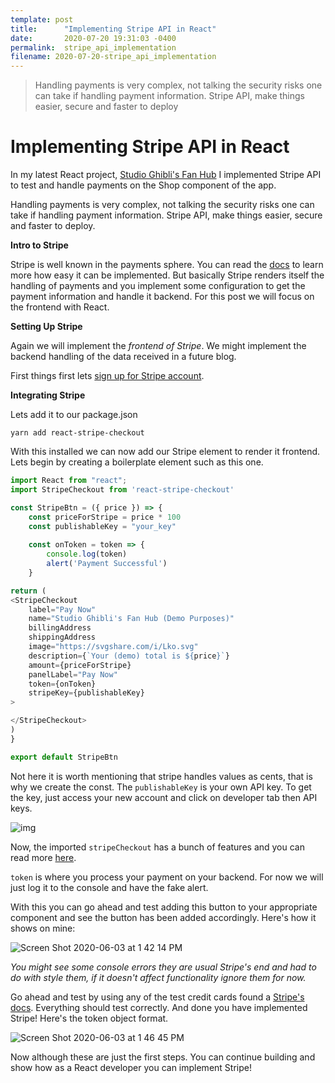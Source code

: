 ```yaml
---
template: post
title:      "Implementing Stripe API in React"
date:       2020-07-20 19:31:03 -0400
permalink:  stripe_api_implementation
filename: 2020-07-20-stripe_api_implementation
---
```


> Handling payments is very complex, not talking the security risks one can take if handling payment information. Stripe API, make things easier, secure and faster to deploy

# Implementing Stripe API in React

In my latest React project, [Studio Ghibli's Fan Hub](https://studio-ghibli-fanhub.herokuapp.com/) I implemented Stripe API to test and handle payments on the Shop component of the app. 

Handling payments is very complex, not talking the security risks one can take if handling payment information. Stripe API, make things easier, secure and faster to deploy.

**Intro to Stripe**

Stripe is well known in the payments sphere. You can read the [docs](https://stripe.com/docs) to learn more how easy it can be implemented. But basically Stripe renders itself the handling of payments and you implement some configuration to get the payment information and handle it backend. For this post we will focus on the frontend with React.

**Setting Up Stripe**

Again we will implement the *frontend of Stripe*. We might implement the backend handling of the data received in a future blog.

First things first lets [sign up for Stripe account](https://dashboard.stripe.com/register).

**Integrating Stripe**

Lets add it to our package.json

`yarn add react-stripe-checkout`

With this installed we can now add our Stripe element to render it frontend. Lets begin by creating a boilerplate element such as this one.

```js
import React from "react";
import StripeCheckout from 'react-stripe-checkout'

const StripeBtn = ({ price }) => {
    const priceForStripe = price * 100
    const publishableKey = "your_key"
    
    const onToken = token => {
        console.log(token)
        alert('Payment Successful')
    }

return (
<StripeCheckout
    label="Pay Now"
    name="Studio Ghibli's Fan Hub (Demo Purposes)"
    billingAddress
    shippingAddress
    image="https://svgshare.com/i/Lko.svg"
    description={`Your (demo) total is ${price}`}
    amount={priceForStripe}
    panelLabel="Pay Now"
    token={onToken}
    stripeKey={publishableKey}
>

</StripeCheckout>
)
}

export default StripeBtn
```

Not here it is worth mentioning that stripe handles values as cents, that is why we create the const. The `publishableKey` is your own API key. To get the key, just access your new account and click on developer tab then API keys. 

![img](https://i.udemycdn.com/redactor/raw/2019-07-01_06-21-56-2d4f24984f3ec9b4c75abae102479511.png)

Now, the imported `stripeCheckout` has a bunch of features and you can read more [here](https://github.com/azmenak/react-stripe-checkout).

`token` is where you process your payment on your backend. For now we will just log it to the console and have the fake alert.

With this you can go ahead and test adding this button to your appropriate component and see the button has been added accordingly. Here's how it shows on mine:

![Screen Shot 2020-06-03 at 1 42 14 PM](https://user-images.githubusercontent.com/15071636/83676511-6b31d600-a5a0-11ea-80d7-66ec5295fa64.png)

*You might see some console errors they are usual Stripe's end and had to do with style them, if it doesn't affect functionality ignore them for now.*

Go ahead and test by using any of the test credit cards found a [Stripe's docs](https://stripe.com/docs/testing). Everything should test correctly. And done you have implemented Stripe! Here's the token object format.

![Screen Shot 2020-06-03 at 1 46 45 PM](https://user-images.githubusercontent.com/15071636/83676736-c49a0500-a5a0-11ea-9a90-f9606edff021.png)

Now although these are just the first steps. You can continue building and show how as a React developer you can implement Stripe!